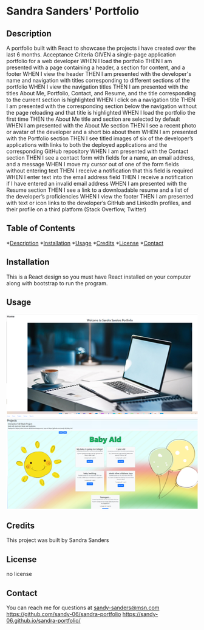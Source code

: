 # Sandra Sanders' Portfolio

## Description

A portfolio built with React to showcase the projects i have created over the last 6 months.
Acceptance Criteria
GIVEN a single-page application portfolio for a web developer
WHEN I load the portfolio
THEN I am presented with a page containing a header, a section for content, and a footer
WHEN I view the header
THEN I am presented with the developer's name and navigation with titles corresponding to different sections of the portfolio
WHEN I view the navigation titles
THEN I am presented with the titles About Me, Portfolio, Contact, and Resume, and the title corresponding to the current section is highlighted
WHEN I click on a navigation title
THEN I am presented with the corresponding section below the navigation without the page reloading and that title is highlighted
WHEN I load the portfolio the first time
THEN the About Me title and section are selected by default
WHEN I am presented with the About Me section
THEN I see a recent photo or avatar of the developer and a short bio about them
WHEN I am presented with the Portfolio section
THEN I see titled images of six of the developer’s applications with links to both the deployed applications and the corresponding GitHub repository
WHEN I am presented with the Contact section
THEN I see a contact form with fields for a name, an email address, and a message
WHEN I move my cursor out of one of the form fields without entering text
THEN I receive a notification that this field is required
WHEN I enter text into the email address field
THEN I receive a notification if I have entered an invalid email address
WHEN I am presented with the Resume section
THEN I see a link to a downloadable resume and a list of the developer’s proficiencies
WHEN I view the footer
THEN I am presented with text or icon links to the developer’s GitHub and LinkedIn profiles, and their profile on a third platform (Stack Overflow, Twitter)

## Table of Contents
*[Description](#description)
*[Installation](#installation)
*[Usage](#usage)
*[Credits](#credits)
*[License](#license)
*[Contact](#contact)

## Installation
This is a React design so you must have React installed on your computer along with bootstrap to run the program.

## Usage
![alt text](/src/assets/Screenshothomepage.png )
![alt text](/src/assets/Screenshotprojects.png)

## Credits
This project was built by Sandra Sanders

## License
no license

## Contact

You can reach me for questions at sandy-sanders@msn.com
https://github.com/sandy-06/sandra-portfolio
https://sandy-06.github.io/sandra-portfolio/



